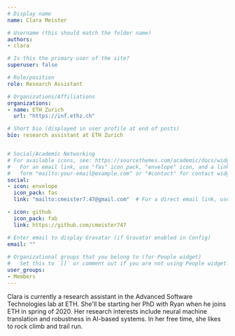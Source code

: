 ```yaml
---
# Display name
name: Clara Meister

# Username (this should match the folder name)
authors:
- clara

# Is this the primary user of the site?
superuser: false

# Role/position
role: Research Assistant

# Organizations/Affiliations
organizations:
- name: ETH Zurich
  url: "https://inf.ethz.ch"

# Short bio (displayed in user profile at end of posts)
bio: research assistant at ETH Zurich


# Social/Academic Networking
# For available icons, see: https://sourcethemes.com/academic/docs/widgets/#icons
#   For an email link, use "fas" icon pack, "envelope" icon, and a link in the
#   form "mailto:your-email@example.com" or "#contact" for contact widget.
social:
- icon: envelope
  icon_pack: fas
  link: "mailto:cmeister7.47@gmail.com"  # For a direct email link, use "mailto:test@example.org".

- icon: github
  icon_pack: fab
  link: https://github.com/cmeister747

# Enter email to display Gravatar (if Gravatar enabled in Config)
email: ""
  
# Organizational groups that you belong to (for People widget)
#   Set this to `[]` or comment out if you are not using People widget.  
user_groups:
- Members
---
```


Clara is currently a research assistant in the Advanced Software Technologies lab at ETH. She'll be starting her PhD with Ryan when he joins ETH in spring of 2020. Her research interests include neural machine translation and robustness in AI-based systems. In her free time, she likes to rock climb and trail run.
